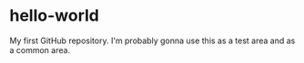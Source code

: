 # hello-world
My first GitHub repository. I'm probably gonna use this as a test area and as a common area. 
